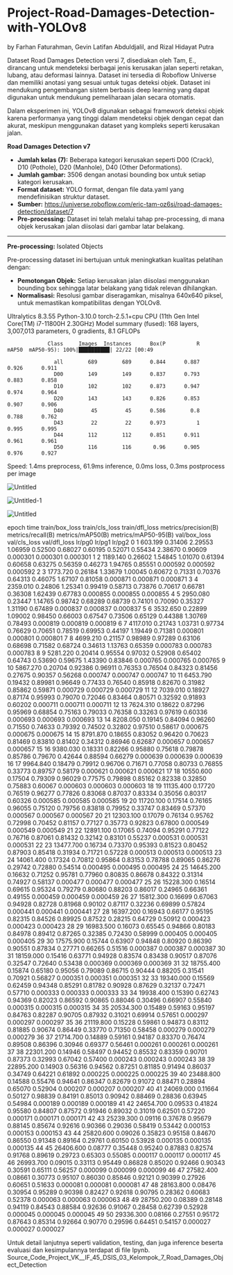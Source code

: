 # Project-Road-Damages-Detection-with-YOLOv8

by Farhan Faturahman, Gevin Latifan Abduldjalil, and Rizal Hidayat Putra

Dataset Road Damages Detection versi 7, disediakan oleh Tam, E., dirancang untuk mendeteksi berbagai jenis kerusakan jalan seperti retakan, lubang, atau deformasi lainnya. Dataset ini tersedia di Roboflow Universe dan memiliki anotasi yang sesuai untuk tugas deteksi objek. Dataset ini mendukung pengembangan sistem berbasis deep learning yang dapat digunakan untuk mendukung pemeliharaan jalan secara otomatis.

Dalam eksperimen ini, YOLOv8 digunakan sebagai framework deteksi objek karena performanya yang tinggi dalam mendeteksi objek dengan cepat dan akurat, meskipun menggunakan dataset yang kompleks seperti kerusakan jalan.

**Road Damages Detection v7**

*  **Jumlah kelas (7):** Beberapa kategori kerusakan seperti D00 (Crack), D10 (Pothole),  D20 (Manhole), D40 (Other Deformations).
*  **Jumlah gambar:** 3506 dengan anotasi bounding box untuk setiap kategori kerusakan.
*  **Format dataset:** YOLO format, dengan file data.yaml yang mendefinisikan struktur dataset.
*  **Sumber:** https://universe.roboflow.com/eric-tam-oz6si/road-damages-detection/dataset/7
*  **Pre-processing:** Dataset ini telah melalui tahap pre-processing, di mana objek kerusakan jalan diisolasi dari gambar latar belakang.

---

**Pre-processing:** Isolated Objects

Pre-processing dataset ini bertujuan untuk meningkatkan kualitas pelatihan dengan:

*  **Pemotongan Objek:** Setiap kerusakan jalan diisolasi menggunakan bounding box sehingga latar belakang yang tidak relevan dihilangkan.
*  **Normalisasi:** Resolusi gambar diseragamkan, misalnya 640x640 piksel, untuk memastikan kompatibilitas dengan YOLOv8.



Ultralytics 8.3.55  Python-3.10.0 torch-2.5.1+cpu CPU (11th Gen Intel Core(TM) i7-11800H 2.30GHz)
Model summary (fused): 168 layers, 3,007,013 parameters, 0 gradients, 8.1 GFLOPs

                 Class     Images  Instances      Box(P          R      mAP50  mAP50-95): 100%|██████████| 22/22 [00:49

                   all        689        689      0.844      0.887      0.926      0.911
                   D00        149        149      0.837      0.793      0.883      0.858
                   D10        102        102      0.873      0.947      0.974      0.964
                   D20        143        143      0.826      0.853      0.907      0.906
                   D40         45         45      0.586        0.8      0.788      0.762
                   D43         22         22      0.973          1      0.995      0.995
                   D44        112        112      0.851      0.911      0.961      0.961
                   D50        116        116       0.96      0.905      0.976      0.927
Speed: 1.4ms preprocess, 61.9ms inference, 0.0ms loss, 0.3ms postprocess per image

![Untitled](https://github.com/user-attachments/assets/e931755e-d504-4c97-8da1-e5e8541e9151)

![Untitled-1](https://github.com/user-attachments/assets/24c2c6a2-e6d3-4884-8d79-1002611d75a8)

![Untitled](https://github.com/user-attachments/assets/2a3256b2-8468-4535-a53e-00bd970683b2)

epoch 	time 	train/box_loss 	train/cls_loss 	train/dfl_loss 	metrics/precision(B) 	metrics/recall(B) 	metrics/mAP50(B) 	metrics/mAP50-95(B) 	val/box_loss 	val/cls_loss 	val/dfl_loss 	lr/pg0 	lr/pg1 	lr/pg2
0 	1 	603.199 	0.31406 	2.29553 	1.06959 	0.52500 	0.68027 	0.60195 	0.52071 	0.55434 	2.38670 	0.90609 	0.000301 	0.000301 	0.000301
1 	2 	1189.140 	0.26602 	1.54845 	1.01070 	0.61394 	0.60658 	0.63275 	0.56359 	0.46273 	1.94765 	0.85551 	0.000592 	0.000592 	0.000592
2 	3 	1773.720 	0.26184 	1.33679 	1.00045 	0.60672 	0.71331 	0.70376 	0.64313 	0.46075 	1.67107 	0.81058 	0.000871 	0.000871 	0.000871
3 	4 	2359.010 	0.24806 	1.25341 	0.99419 	0.58713 	0.73876 	0.70617 	0.66781 	0.36308 	1.62439 	0.67783 	0.000855 	0.000855 	0.000855
4 	5 	2950.080 	0.23447 	1.14765 	0.98742 	0.68289 	0.68739 	0.74101 	0.70090 	0.35327 	1.31190 	0.67489 	0.000837 	0.000837 	0.000837
5 	6 	3532.650 	0.22899 	1.09002 	0.98450 	0.66003 	0.67547 	0.73506 	0.65129 	0.44388 	1.30769 	0.78493 	0.000819 	0.000819 	0.000819
6 	7 	4117.010 	0.21743 	1.03731 	0.97734 	0.76629 	0.70651 	0.78519 	0.69953 	0.44197 	1.19449 	0.71381 	0.000801 	0.000801 	0.000801
7 	8 	4699.210 	0.21157 	0.98989 	0.97289 	0.63106 	0.68698 	0.71582 	0.68724 	0.34613 	1.13763 	0.65359 	0.000783 	0.000783 	0.000783
8 	9 	5281.220 	0.20414 	0.95554 	0.97032 	0.52908 	0.65402 	0.64743 	0.53690 	0.59675 	1.43390 	0.83846 	0.000765 	0.000765 	0.000765
9 	10 	5867.270 	0.20704 	0.92386 	0.96911 	0.76353 	0.76504 	0.84323 	0.81456 	0.27675 	0.90357 	0.56268 	0.000747 	0.000747 	0.000747
10 	11 	6453.790 	0.19432 	0.89981 	0.96649 	0.77433 	0.76540 	0.85918 	0.82670 	0.31982 	0.85862 	0.59871 	0.000729 	0.000729 	0.000729
11 	12 	7039.010 	0.18927 	0.87174 	0.95993 	0.79070 	0.72046 	0.83464 	0.80571 	0.32592 	0.91893 	0.60202 	0.000711 	0.000711 	0.000711
12 	13 	7624.310 	0.18622 	0.87296 	0.95969 	0.68854 	0.75163 	0.79033 	0.76358 	0.33263 	0.97619 	0.60336 	0.000693 	0.000693 	0.000693
13 	14 	8208.050 	0.19145 	0.84094 	0.96260 	0.71550 	0.74633 	0.79392 	0.74502 	0.32802 	0.97510 	0.58617 	0.000675 	0.000675 	0.000675
14 	15 	8791.870 	0.18655 	0.83052 	0.96420 	0.70623 	0.81469 	0.83810 	0.81402 	0.34312 	0.86946 	0.62687 	0.000657 	0.000657 	0.000657
15 	16 	9380.030 	0.18331 	0.82266 	0.95880 	0.75618 	0.79878 	0.85786 	0.79670 	0.42644 	0.88594 	0.66279 	0.000639 	0.000639 	0.000639
16 	17 	9964.840 	0.18479 	0.79912 	0.96706 	0.71671 	0.77058 	0.80733 	0.76855 	0.33773 	0.89757 	0.58179 	0.000621 	0.000621 	0.000621
17 	18 	10550.600 	0.17504 	0.79309 	0.96029 	0.77575 	0.79898 	0.85162 	0.82338 	0.32850 	0.75883 	0.60067 	0.000603 	0.000603 	0.000603
18 	19 	11135.400 	0.17720 	0.76519 	0.96277 	0.77826 	0.83068 	0.87037 	0.83334 	0.35056 	0.80317 	0.60326 	0.000585 	0.000585 	0.000585
19 	20 	11720.100 	0.17514 	0.76165 	0.96055 	0.75120 	0.79756 	0.83818 	0.79952 	0.33747 	0.83469 	0.57370 	0.000567 	0.000567 	0.000567
20 	21 	12303.100 	0.17079 	0.76134 	0.95762 	0.72998 	0.70452 	0.81157 	0.77127 	0.35773 	0.92823 	0.67800 	0.000549 	0.000549 	0.000549
21 	22 	12891.100 	0.17065 	0.74094 	0.95291 	0.77122 	0.76716 	0.87061 	0.81432 	0.32142 	0.83101 	0.55237 	0.000531 	0.000531 	0.000531
22 	23 	13477.700 	0.16734 	0.73370 	0.95393 	0.81523 	0.80452 	0.87903 	0.85418 	0.31934 	0.71721 	0.57228 	0.000513 	0.000513 	0.000513
23 	24 	14061.400 	0.17324 	0.70812 	0.95864 	0.83153 	0.78788 	0.89065 	0.86276 	0.29742 	0.72880 	0.54514 	0.000495 	0.000495 	0.000495
24 	25 	14645.200 	0.16632 	0.71252 	0.95781 	0.77960 	0.80835 	0.86678 	0.84322 	0.31314 	0.74927 	0.58137 	0.000477 	0.000477 	0.000477
25 	26 	15228.300 	0.16514 	0.69615 	0.95324 	0.79279 	0.80680 	0.88203 	0.86017 	0.24965 	0.66361 	0.49155 	0.000459 	0.000459 	0.000459
26 	27 	15812.300 	0.16699 	0.67063 	0.94928 	0.82728 	0.81968 	0.90102 	0.87117 	0.32236 	0.69899 	0.57824 	0.000441 	0.000441 	0.000441
27 	28 	16397.200 	0.16943 	0.66177 	0.95195 	0.82315 	0.84526 	0.89925 	0.87522 	0.28215 	0.64729 	0.50912 	0.000423 	0.000423 	0.000423
28 	29 	16983.500 	0.16073 	0.65545 	0.94866 	0.80183 	0.84978 	0.89412 	0.87265 	0.32385 	0.72430 	0.58999 	0.000405 	0.000405 	0.000405
29 	30 	17575.900 	0.15744 	0.63907 	0.94848 	0.80920 	0.86390 	0.90551 	0.87834 	0.27771 	0.66265 	0.51516 	0.000387 	0.000387 	0.000387
30 	31 	18159.000 	0.15416 	0.63771 	0.94928 	0.83574 	0.83438 	0.90517 	0.87076 	0.32547 	0.72640 	0.53438 	0.000369 	0.000369 	0.000369
31 	32 	18755.400 	0.15874 	0.65180 	0.95056 	0.79089 	0.86715 	0.90444 	0.88205 	0.31541 	0.70921 	0.56827 	0.000351 	0.000351 	0.000351
32 	33 	19340.000 	0.15569 	0.62459 	0.94348 	0.85291 	0.81782 	0.90928 	0.87629 	0.32137 	0.72471 	0.57710 	0.000333 	0.000333 	0.000333
33 	34 	19938.400 	0.15390 	0.62743 	0.94369 	0.82023 	0.86592 	0.90865 	0.88046 	0.30496 	0.66907 	0.55840 	0.000315 	0.000315 	0.000315
34 	35 	20534.300 	0.15489 	0.59163 	0.95197 	0.84763 	0.82287 	0.90705 	0.87932 	0.31021 	0.69914 	0.57651 	0.000297 	0.000297 	0.000297
35 	36 	21119.800 	0.15228 	0.59861 	0.94873 	0.83112 	0.81885 	0.90674 	0.86449 	0.33770 	0.71350 	0.58458 	0.000279 	0.000279 	0.000279
36 	37 	21714.700 	0.14889 	0.59161 	0.94187 	0.83370 	0.76474 	0.89508 	0.86396 	0.30946 	0.69377 	0.56461 	0.000261 	0.000261 	0.000261
37 	38 	22301.200 	0.14946 	0.58497 	0.94452 	0.85532 	0.83359 	0.90701 	0.87373 	0.32993 	0.67042 	0.57400 	0.000243 	0.000243 	0.000243
38 	39 	22895.200 	0.14903 	0.56316 	0.94562 	0.87251 	0.81185 	0.91494 	0.86037 	0.34749 	0.64221 	0.61892 	0.000225 	0.000225 	0.000225
39 	40 	23488.800 	0.14588 	0.55476 	0.94641 	0.86347 	0.82679 	0.91072 	0.88471 	0.28894 	0.65070 	0.52904 	0.000207 	0.000207 	0.000207
40 	41 	24069.000 	0.11664 	0.50127 	0.98839 	0.84191 	0.85013 	0.90942 	0.88469 	0.28836 	0.63945 	0.54984 	0.000189 	0.000189 	0.000189
41 	42 	24654.700 	0.09533 	0.41824 	0.95580 	0.84807 	0.87572 	0.91946 	0.89032 	0.31019 	0.62501 	0.57220 	0.000171 	0.000171 	0.000171
42 	43 	25239.300 	0.09116 	0.37678 	0.95679 	0.88145 	0.85674 	0.92616 	0.90366 	0.29036 	0.58419 	0.53442 	0.000153 	0.000153 	0.000153
43 	44 	25820.600 	0.09026 	0.35823 	0.95158 	0.84670 	0.86550 	0.91348 	0.89164 	0.29761 	0.60150 	0.53928 	0.000135 	0.000135 	0.000135
44 	45 	26406.600 	0.08777 	0.35448 	0.95240 	0.87883 	0.82574 	0.91768 	0.89619 	0.29723 	0.65303 	0.55085 	0.000117 	0.000117 	0.000117
45 	46 	26993.700 	0.09015 	0.33113 	0.95449 	0.86828 	0.85020 	0.92466 	0.90343 	0.30591 	0.65111 	0.56257 	0.000099 	0.000099 	0.000099
46 	47 	27582.400 	0.08661 	0.30773 	0.95107 	0.86030 	0.85846 	0.92121 	0.90399 	0.27926 	0.60651 	0.51633 	0.000081 	0.000081 	0.000081
47 	48 	28163.800 	0.08476 	0.30954 	0.95289 	0.90398 	0.82427 	0.92618 	0.90795 	0.28362 	0.60683 	0.52378 	0.000063 	0.000063 	0.000063
48 	49 	28750.200 	0.08389 	0.28148 	0.94119 	0.84543 	0.88584 	0.92636 	0.91067 	0.28458 	0.62739 	0.52928 	0.000045 	0.000045 	0.000045
49 	50 	29336.300 	0.08166 	0.27551 	0.95172 	0.87643 	0.85314 	0.92664 	0.90770 	0.29596 	0.64451 	0.54157 	0.000027 	0.000027 	0.000027

Untuk detail lanjutnya seperti validation, testing, dan juga inference beserta evaluasi dan kesimpulannya terdapat di file Ipynb.
Source_Code_Project_VK__IF_45_DSIS_03_Kelompok_7_Road_Damages_Object_Detection
